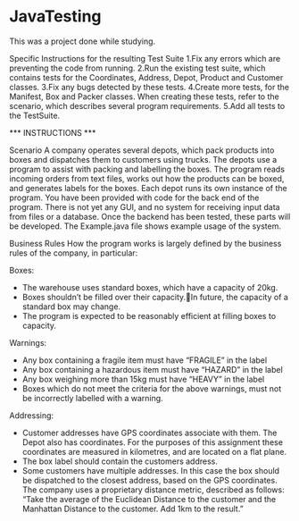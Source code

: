 # JavaTesting
This was a project done while studying. 

Specific Instructions for the resulting Test Suite
1.Fix any errors which are preventing the code from running. 
2.Run the existing test suite, which contains tests for the Coordinates, Address, Depot, Product and Customer classes.
3.Fix any bugs detected by these tests.
4.Create more tests, for the Manifest, Box and Packer classes. When creating these tests, refer to the scenario,
  which describes several program requirements.
  5.Add all tests to the TestSuite.


*** INSTRUCTIONS ***

Scenario
A company operates several depots, which pack products into boxes and dispatches them to customers using trucks. The depots
use a program to assist with packing and labelling the boxes. The program reads incoming orders from text files, works out
how the products can be boxed, and generates labels for the boxes. Each depot runs its own instance of the program. You have
been provided with code for the back end of the program. There is not yet any GUI, and no system for receiving input data 
from files or a database. Once the backend has been tested, these parts will be developed. The Example.java file shows example
usage of the system.

Business Rules
How the program works is largely defined by the business rules of the company, in particular:

Boxes: 
- The warehouse uses standard boxes, which have a capacity of 20kg.
- Boxes shouldn’t be filled over their capacity.In future, the capacity of a standard box may change.
- The program is expected to be reasonably efficient at filling boxes to capacity.

Warnings:
- Any box containing a fragile item must have “FRAGILE” in the label
- Any box containing a hazardous item must have “HAZARD” in the label
- Any box weighing more than 15kg must have “HEAVY” in the label
- Boxes which do not meet the criteria for the above warnings, must not be incorrectly labelled with a warning.

Addressing:
- Customer addresses have GPS coordinates associate with them. The Depot also has coordinates. For the purposes of this
  assignment these coordinates are measured in kilometres, and are located on a flat plane.
- The box label should contain the customers address.
- Some customers have multiple addresses. 
  In this case the box should be dispatched to the closest address, based on the GPS
  coordinates. The company uses a proprietary distance metric, described as follows: 
  “Take the average of the Euclidean Distance to the customer and the Manhattan Distance to the customer. Add 1km to the result.” 
